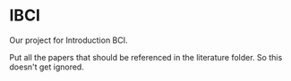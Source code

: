 IBCI
====

Our project for Introduction BCI.

Put all the papers that should be referenced in the literature folder. So this doesn't get ignored.
